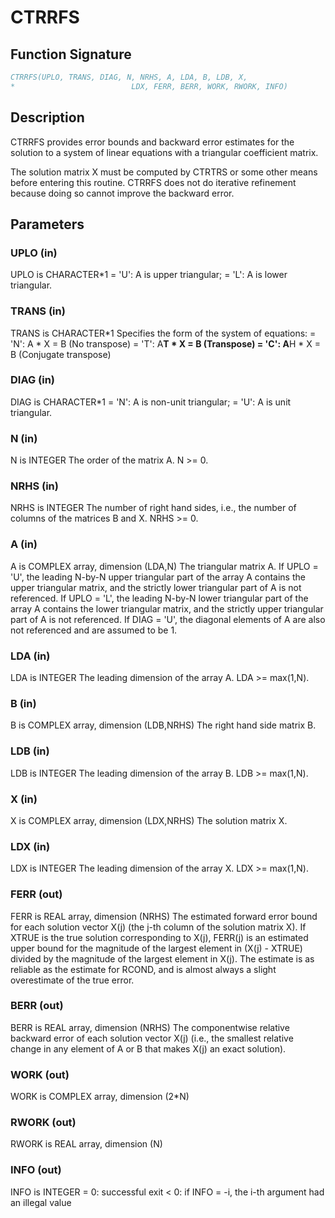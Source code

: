 # CTRRFS

## Function Signature

```fortran
CTRRFS(UPLO, TRANS, DIAG, N, NRHS, A, LDA, B, LDB, X,
*                          LDX, FERR, BERR, WORK, RWORK, INFO)
```

## Description


 CTRRFS provides error bounds and backward error estimates for the
 solution to a system of linear equations with a triangular
 coefficient matrix.

 The solution matrix X must be computed by CTRTRS or some other
 means before entering this routine.  CTRRFS does not do iterative
 refinement because doing so cannot improve the backward error.

## Parameters

### UPLO (in)

UPLO is CHARACTER*1 = 'U': A is upper triangular; = 'L': A is lower triangular.

### TRANS (in)

TRANS is CHARACTER*1 Specifies the form of the system of equations: = 'N': A * X = B (No transpose) = 'T': A**T * X = B (Transpose) = 'C': A**H * X = B (Conjugate transpose)

### DIAG (in)

DIAG is CHARACTER*1 = 'N': A is non-unit triangular; = 'U': A is unit triangular.

### N (in)

N is INTEGER The order of the matrix A. N >= 0.

### NRHS (in)

NRHS is INTEGER The number of right hand sides, i.e., the number of columns of the matrices B and X. NRHS >= 0.

### A (in)

A is COMPLEX array, dimension (LDA,N) The triangular matrix A. If UPLO = 'U', the leading N-by-N upper triangular part of the array A contains the upper triangular matrix, and the strictly lower triangular part of A is not referenced. If UPLO = 'L', the leading N-by-N lower triangular part of the array A contains the lower triangular matrix, and the strictly upper triangular part of A is not referenced. If DIAG = 'U', the diagonal elements of A are also not referenced and are assumed to be 1.

### LDA (in)

LDA is INTEGER The leading dimension of the array A. LDA >= max(1,N).

### B (in)

B is COMPLEX array, dimension (LDB,NRHS) The right hand side matrix B.

### LDB (in)

LDB is INTEGER The leading dimension of the array B. LDB >= max(1,N).

### X (in)

X is COMPLEX array, dimension (LDX,NRHS) The solution matrix X.

### LDX (in)

LDX is INTEGER The leading dimension of the array X. LDX >= max(1,N).

### FERR (out)

FERR is REAL array, dimension (NRHS) The estimated forward error bound for each solution vector X(j) (the j-th column of the solution matrix X). If XTRUE is the true solution corresponding to X(j), FERR(j) is an estimated upper bound for the magnitude of the largest element in (X(j) - XTRUE) divided by the magnitude of the largest element in X(j). The estimate is as reliable as the estimate for RCOND, and is almost always a slight overestimate of the true error.

### BERR (out)

BERR is REAL array, dimension (NRHS) The componentwise relative backward error of each solution vector X(j) (i.e., the smallest relative change in any element of A or B that makes X(j) an exact solution).

### WORK (out)

WORK is COMPLEX array, dimension (2*N)

### RWORK (out)

RWORK is REAL array, dimension (N)

### INFO (out)

INFO is INTEGER = 0: successful exit < 0: if INFO = -i, the i-th argument had an illegal value

